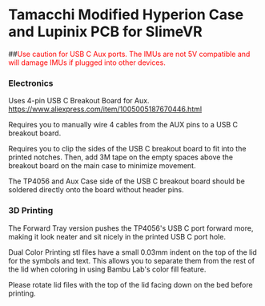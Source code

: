 # Tamacchi Modified Hyperion Case and Lupinix PCB for SlimeVR

##<span style="color:red">Use caution for USB C Aux ports. The IMUs are not 5V compatible and will damage IMUs if plugged into other devices.</span>

### Electronics
Uses 4-pin USB C Breakout Board for Aux. https://www.aliexpress.com/item/1005005187670446.html

Requires you to manually wire 4 cables from the AUX pins to a USB C breakout board.

Requires you to clip the sides of the USB C breakout board to fit into the printed notches. Then, add 3M tape on the empty spaces above the breakout board on the main case to minimize movement.

The TP4056 and Aux Case side of the USB C breakout board should be soldered directly onto the board without header pins.

### 3D Printing
The Forward Tray version pushes the TP4056's USB C port forward more, making it look neater and sit nicely in the printed USB C port hole.

Dual Color Printing stl files have a small 0.03mm indent on the top of the lid for the symbols and text. This allows you to separate them from the rest of the lid when coloring in using Bambu Lab's color fill feature. 

Please rotate lid files with the top of the lid facing down on the bed before printing.
